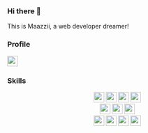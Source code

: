### Hi there 👋
This is Maazzii, a web developer dreamer!

### Profile
<a href="http://maazzii.github.io"><img height="24px" src="https://img.shields.io/badge/🔗maazzii.github.io-49B48A?style=flat-square"/></a>

### Skills
<p align="center">
  <img height="24px" src="https://img.shields.io/badge/Java-007396?style=flat-square&logo=Java&logoColor=white"/> <img height="24px" src="https://img.shields.io/badge/JavaScript-F7DF1E?style=flat-square&logo=JavaScript&logoColor=black"/> <img height="24px" src="https://img.shields.io/badge/HTML5-E34F26?style=flat-square&logo=HTML5&logoColor=white"/> <img height="24px" src="https://img.shields.io/badge/CSS3-1572B6?style=flat-square&logo=CSS3&logoColor=white"/><br>
  <img height="24px" src="https://img.shields.io/badge/Oracle-F80000?style=flat-square&logo=Oracle&logoColor=white"/> <img height="24px" src="https://img.shields.io/badge/MySQL-4479A1?style=flat-square&logo=MySQL&logoColor=white"/> <img height="24px" src="https://img.shields.io/badge/MariaDB-003545?style=flat-square&logo=MariaDB&logoColor=white"/>
  <br>
  <img height="24px" src="https://img.shields.io/badge/Eclipse IDE-2C2255?style=flat-square&logo=Eclipse IDE&logoColor=white"/> <img height="24px" src="https://img.shields.io/badge/Visual Studio Code-007ACC?style=flat-square&logo=Visual Studio Code&logoColor=white"/> <img height="24px" src="https://img.shields.io/badge/IntelliJ IDEA-000000?style=flat-square&logo=IntelliJ IDEA&logoColor=white"/> <img height="24px" src="https://img.shields.io/badge/Adobe Photoshop-31A8FF?style=flat-square&logo=Adobe Photoshop&logoColor=white"/> </p>
